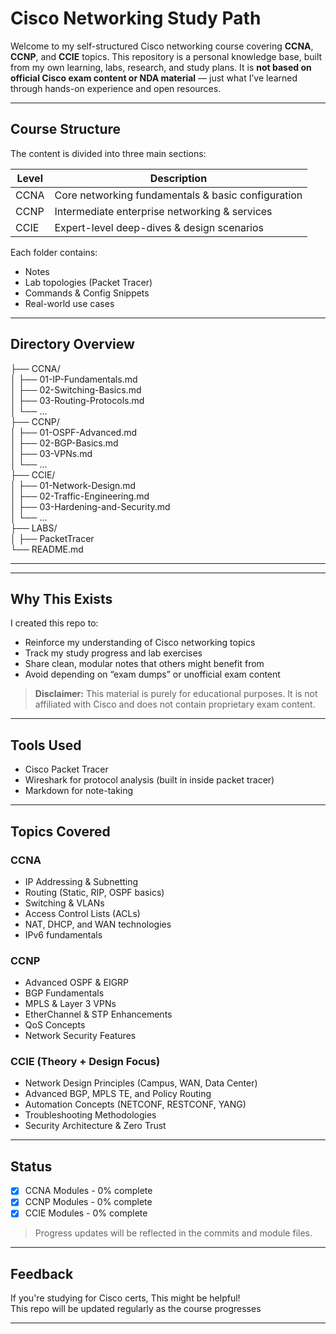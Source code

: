 #  Cisco Networking Study Path

Welcome to my self-structured Cisco networking course covering **CCNA**, **CCNP**, and **CCIE** topics. This repository is a personal knowledge base, built from my own learning, labs, research, and study plans. It is **not based on official Cisco exam content or NDA material** — just what I’ve learned through hands-on experience and open resources.

---

##  Course Structure

The content is divided into three main sections:

| Level  | Description                                       |
|--------|---------------------------------------------------|
|  CCNA | Core networking fundamentals & basic configuration |
|  CCNP | Intermediate enterprise networking & services      |
|  CCIE | Expert-level deep-dives & design scenarios         |


Each folder contains:

- Notes
- Lab topologies (Packet Tracer)
- Commands & Config Snippets
- Real-world use cases

---

##  Directory Overview

├── CCNA/ <br>
│ ├── 01-IP-Fundamentals.md <br>
│ ├── 02-Switching-Basics.md <br>
│ ├── 03-Routing-Protocols.md <br>
│ └── ... <br>
├── CCNP/ <br>
│ ├── 01-OSPF-Advanced.md <br>
│ ├── 02-BGP-Basics.md <br>
│ ├── 03-VPNs.md <br>
│ └── ... <br>
├── CCIE/ <br>
│ ├── 01-Network-Design.md <br>
│ ├── 02-Traffic-Engineering.md <br>
│ ├── 03-Hardening-and-Security.md <br>
│ └── ... <br>
├── LABS/ <br>
│ ├── PacketTracer <br>
└── README.md <br>

---


---

##  Why This Exists

I created this repo to:

- Reinforce my understanding of Cisco networking topics
- Track my study progress and lab exercises
- Share clean, modular notes that others might benefit from
- Avoid depending on “exam dumps” or unofficial exam content

>  **Disclaimer:** This material is purely for educational purposes. It is not affiliated with Cisco and does not contain proprietary exam content.

---

##  Tools Used

- Cisco Packet Tracer
- Wireshark for protocol analysis (built in inside packet tracer)
- Markdown for note-taking

---

##  Topics Covered

###  CCNA

- IP Addressing & Subnetting
- Routing (Static, RIP, OSPF basics)
- Switching & VLANs
- Access Control Lists (ACLs)
- NAT, DHCP, and WAN technologies
- IPv6 fundamentals

###  CCNP

- Advanced OSPF & EIGRP
- BGP Fundamentals
- MPLS & Layer 3 VPNs
- EtherChannel & STP Enhancements
- QoS Concepts
- Network Security Features

###  CCIE (Theory + Design Focus)

- Network Design Principles (Campus, WAN, Data Center)
- Advanced BGP, MPLS TE, and Policy Routing
- Automation Concepts (NETCONF, RESTCONF, YANG)
- Troubleshooting Methodologies
- Security Architecture & Zero Trust

---

##  Status

- [x] CCNA Modules - 0% complete
- [x] CCNP Modules - 0% complete
- [x] CCIE Modules - 0% complete

> Progress updates will be reflected in the commits and module files.

---

##  Feedback

If you're studying for Cisco certs, This might be helpful!<br>
This repo will be updated regularly as the course progresses

---
